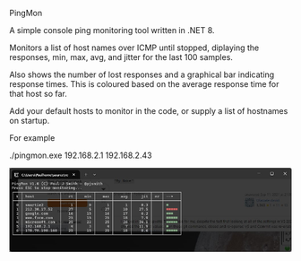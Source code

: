 PingMon

A simple console ping monitoring tool written in .NET 8.

Monitors a list of host names over ICMP until stopped, diplaying the responses, min, max, avg, and jitter for the last 100 samples.

Also shows the number of lost responses and a graphical bar indicating response times. This is coloured based on the average response time for that host so far.

Add your default hosts to monitor in the code, or supply a list of hostnames on startup.

For example

./pingmon.exe 192.168.2.1 192.168.2.43

![Alt text](WindowsTerminal_GKhN6YCEpd.jpg)

